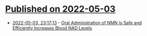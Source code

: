 # [Published on 2022-05-03](index.md)

* [2022-05-03, 23:17:13](https://news.ycombinator.com/item?id=31254827) - [Oral Administration of NMN Is Safe and Efficiently Increases Blood NAD Levels](https://www.ncbi.nlm.nih.gov/pmc/articles/PMC9036060/)

